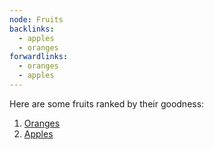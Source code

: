 ```yaml
---
node: Fruits
backlinks:
  - apples
  - oranges
forwardlinks:
  - oranges
  - apples
---
```


Here are some fruits ranked by their goodness:

1. [Oranges](oranges)
2. [Apples](apples)

